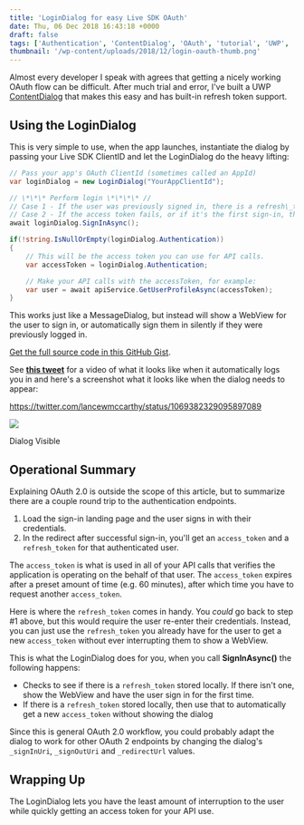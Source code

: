 ```yaml
---
title: 'LoginDialog for easy Live SDK OAuth'
date: Thu, 06 Dec 2018 16:43:18 +0000
draft: false
tags: ['Authentication', 'ContentDialog', 'OAuth', 'tutorial', 'UWP', 'windows 10', 'windows10']
thumbnail: '/wp-content/uploads/2018/12/login-oauth-thumb.png'
---
```


Almost every developer I speak with agrees that getting a nicely working OAuth flow can be difficult. After much trial and error, I've built a UWP [ContentDialog](https://docs.microsoft.com/en-us/uwp/api/Windows.UI.Xaml.Controls.ContentDialog) that makes this easy and has built-in refresh token support.

Using the LoginDialog
---------------------

This is very simple to use, when the app launches, instantiate the dialog by passing your Live SDK ClientID and let the LoginDialog do the heavy lifting:

```csharp
// Pass your app's OAuth ClientId (sometimes called an AppId)
var loginDialog = new LoginDialog("YourAppClientId");

// \*\*\* Perform login \*\*\*\* //
// Case 1 - If the user was previously signed in, there is a refresh\_token stored and no user-entered credentials are needed.
// Case 2 - If the access token fails, or if it's the first sign-in, the user will see a popup to enter credentials.
await loginDialog.SignInAsync();

if(!string.IsNullOrEmpty(loginDialog.Authentication))
{
    // This will be the access token you can use for API calls.
    var accessToken = loginDialog.Authentication;

    // Make your API calls with the accessToken, for example:
    var user = await apiService.GetUserProfileAsync(accessToken);
}
```

This works just like a MessageDialog, but instead will show a WebView for the user to sign in, or automatically sign them in silently if they were previously logged in.

[Get the full source code in this GitHub Gist](https://gist.github.com/LanceMcCarthy/4cafc5fcdd64e747bc62a4d04a5a38b9).

See **[this tweet](https://twitter.com/lancewmccarthy/status/1069382329095897089)** for a video of what it looks like when it automatically logs you in and here's a screenshot what it looks like when the dialog needs to appear:

https://twitter.com/lancewmccarthy/status/1069382329095897089

![](https://dvlup.blob.core.windows.net/general-app-files/MVP%20Companion/MVP_Companion_1.8.1.png)

Dialog Visible

Operational Summary
-------------------

Explaining OAuth 2.0 is outside the scope of this article, but to summarize there are a couple round trip to the authentication endpoints.

1.  Load the sign-in landing page and the user signs in with their credentials.
2.  In the redirect after successful sign-in, you'll get an `access_token` and a `refresh_token` for that authenticated user.

The `access_token` is what is used in all of your API calls that verifies the application is operating on the behalf of that user. The `access_token` expires after a preset amount of time (e.g. 60 minutes), after which time you have to request another `access_token`.

Here is where the `refresh_token` comes in handy. You _could_ go back to step #1 above, but this would require the user re-enter their credentials. Instead, you can just use the `refresh_token` you already have for the user to get a new `access_token` without ever interrupting them to show a WebView.

This is what the LoginDialog does for you, when you call **SignInAsync()** the following happens:

*   Checks to see if there is a `refresh_token` stored locally. If there isn't one, show the WebView and have the user sign in for the first time.
*   If there is a `refresh_token` stored locally, then use that to automatically get a new `access_token` without showing the dialog

Since this is general OAuth 2.0 workflow, you could probably adapt the dialog to work for other OAuth 2 endpoints by changing the dialog's `_signInUri`, `_signOutUri` and `_redirectUrl` values.

Wrapping Up
-----------

The LoginDialog lets you have the least amount of interruption to the user while quickly getting an access token for your API use.